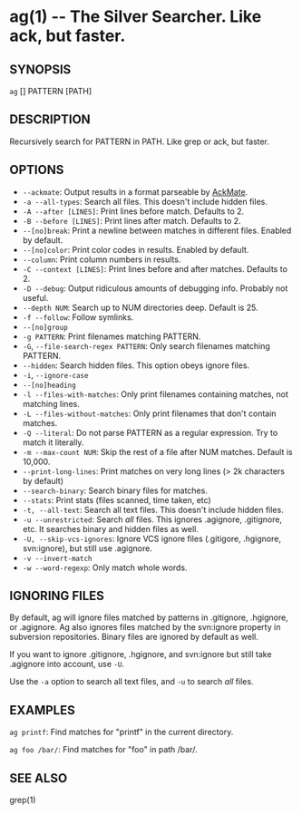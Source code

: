 ag(1) -- The Silver Searcher. Like ack, but faster.
=============================================

## SYNOPSIS

`ag` [<options>] PATTERN [PATH]

## DESCRIPTION

Recursively search for PATTERN in PATH. Like grep or ack, but faster.

## OPTIONS

  * `--ackmate`:
    Output results in a format parseable by [AckMate](https://github.com/protocool/AckMate).
  * `-a --all-types`:
    Search all files. This doesn't include hidden files.
  * `-A --after [LINES]`:
    Print lines before match. Defaults to 2.
  * `-B --before [LINES]`:
    Print lines after match. Defaults to 2.
  * `--[no]break`:
    Print a newline between matches in different files. Enabled by default.
  * `--[no]color`:
    Print color codes in results. Enabled by default.
  * `--column`:
    Print column numbers in results.
  * `-C --context [LINES]`:
    Print lines before and after matches. Defaults to 2.
  * `-D --debug`:
    Output ridiculous amounts of debugging info. Probably not useful.
  * `--depth NUM`:
    Search up to NUM directories deep. Default is 25.
  * `-f --follow`:
    Follow symlinks.
  * `--[no]group`
  * `-g PATTERN`:
    Print filenames matching PATTERN.
  * `-G`, `--file-search-regex PATTERN`:
    Only search filenames matching PATTERN.
  * `--hidden`:
    Search hidden files. This option obeys ignore files.
  * `-i`, `--ignore-case`
  * `--[no]heading`
  * `-l --files-with-matches`:
    Only print filenames containing matches, not matching lines.
  * `-L --files-without-matches`:
    Only print filenames that don't contain matches.
  * `-Q --literal`:
    Do not parse PATTERN as a regular expression. Try to match it literally.
  * `-m --max-count NUM`:
    Skip the rest of a file after NUM matches. Default is 10,000.
  * `--print-long-lines`:
    Print matches on very long lines (> 2k characters by default)
  * `--search-binary`:
    Search binary files for matches.
  * `--stats`:
    Print stats (files scanned, time taken, etc)
  * `-t, --all-text`:
    Search all text files. This doesn't include hidden files.
  * `-u --unrestricted`:
    Search *all* files. This ignores .agignore, .gitignore, etc. It searches binary and hidden files as well.
  * `-U, --skip-vcs-ignores`:
    Ignore VCS ignore files (.gitigore, .hgignore, svn:ignore), but still use .agignore.
  * `-v --invert-match`
  * `-w --word-regexp`:
    Only match whole words.

## IGNORING FILES

By default, ag will ignore files matched by patterns in .gitignore, .hgignore, or .agignore. Ag also ignores files matched by the svn:ignore property in subversion repositories. Binary files are ignored by default as well.

If you want to ignore .gitignore, .hgignore, and svn:ignore but still take .agignore into account, use `-U`.

Use the `-a` option to search all text files, and `-u` to search *all* files.

## EXAMPLES

`ag printf`:
  Find matches for "printf" in the current directory.

`ag foo /bar/`:
  Find matches for "foo" in path /bar/.

## SEE ALSO

grep(1)
